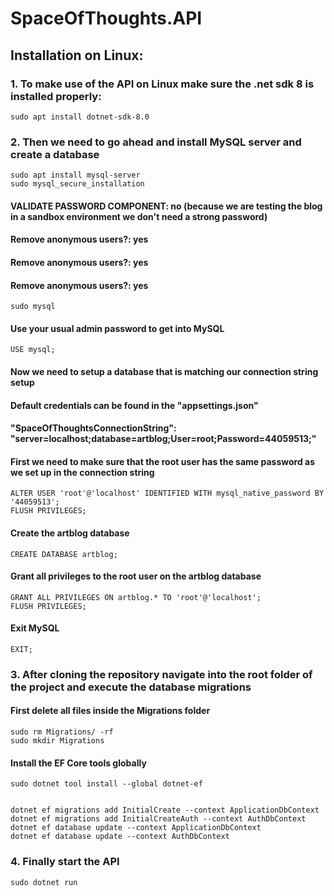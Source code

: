 # SpaceOfThoughts.API


## Installation on Linux:

### 1. To make use of the API on Linux make sure the .net sdk 8 is installed properly:
	

	sudo apt install dotnet-sdk-8.0

### 2. Then we need to go ahead and install MySQL server and create a database 

	sudo apt install mysql-server 
	sudo mysql_secure_installation
#### VALIDATE PASSWORD COMPONENT: no (because we are testing the blog in a sandbox environment we don't need a strong password)
#### Remove anonymous users?: yes
#### Remove anonymous users?: yes
#### Remove anonymous users?: yes

	sudo mysql
#### Use your usual admin password to get into MySQL

	
	USE mysql;
#### Now we need to setup a database that is matching our connection string setup 
#### Default credentials can be found in the "appsettings.json" 
#### "SpaceOfThoughtsConnectionString": "server=localhost;database=artblog;User=root;Password=44059513;"

#### First we need to make sure that the root user has the same password as we set up in the connection string
	
	ALTER USER 'root'@'localhost' IDENTIFIED WITH mysql_native_password BY '44059513';
	FLUSH PRIVILEGES;

#### Create the artblog database
	
	CREATE DATABASE artblog;

#### Grant all privileges to the root user on the artblog database
	
	GRANT ALL PRIVILEGES ON artblog.* TO 'root'@'localhost';
	FLUSH PRIVILEGES;

#### Exit MySQL
	
	EXIT;

### 3. After cloning the repository navigate into the root folder of the project and execute the database migrations

#### First delete all files inside the Migrations folder	
	sudo rm Migrations/ -rf   
	sudo mkdir Migrations
#### Install the EF Core tools globally
	sudo dotnet tool install --global dotnet-ef


	dotnet ef migrations add InitialCreate --context ApplicationDbContext
	dotnet ef migrations add InitialCreateAuth --context AuthDbContext
	dotnet ef database update --context ApplicationDbContext
	dotnet ef database update --context AuthDbContext

### 4. Finally start the API

	sudo dotnet run








